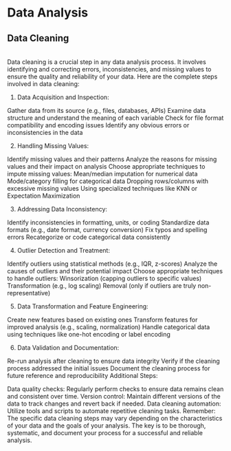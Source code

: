 # Data Analysis

<h2>Data Cleaning</h2>
<br>
Data cleaning is a crucial step in any data analysis process. It involves identifying and correcting errors, inconsistencies, and missing values to ensure the quality and reliability of your data. Here are the complete steps involved in data cleaning:

1. Data Acquisition and Inspection:

Gather data from its source (e.g., files, databases, APIs)
Examine data structure and understand the meaning of each variable
Check for file format compatibility and encoding issues
Identify any obvious errors or inconsistencies in the data

2. Handling Missing Values:

Identify missing values and their patterns
Analyze the reasons for missing values and their impact on analysis
Choose appropriate techniques to impute missing values:
Mean/median imputation for numerical data
Mode/category filling for categorical data
Dropping rows/columns with excessive missing values
Using specialized techniques like KNN or Expectation Maximization

3. Addressing Data Inconsistency:

Identify inconsistencies in formatting, units, or coding
Standardize data formats (e.g., date format, currency conversion)
Fix typos and spelling errors
Recategorize or code categorical data consistently

4. Outlier Detection and Treatment:

Identify outliers using statistical methods (e.g., IQR, z-scores)
Analyze the causes of outliers and their potential impact
Choose appropriate techniques to handle outliers:
Winsorization (capping outliers to specific values)
Transformation (e.g., log scaling)
Removal (only if outliers are truly non-representative)

5. Data Transformation and Feature Engineering:

Create new features based on existing ones
Transform features for improved analysis (e.g., scaling, normalization)
Handle categorical data using techniques like one-hot encoding or label encoding

6. Data Validation and Documentation:

Re-run analysis after cleaning to ensure data integrity
Verify if the cleaning process addressed the initial issues
Document the cleaning process for future reference and reproducibility
Additional Steps:

Data quality checks: Regularly perform checks to ensure data remains clean and consistent over time.
Version control: Maintain different versions of the data to track changes and revert back if needed.
Data cleaning automation: Utilize tools and scripts to automate repetitive cleaning tasks.
Remember: The specific data cleaning steps may vary depending on the characteristics of your data and the goals of your analysis. The key is to be thorough, systematic, and document your process for a successful and reliable analysis.
